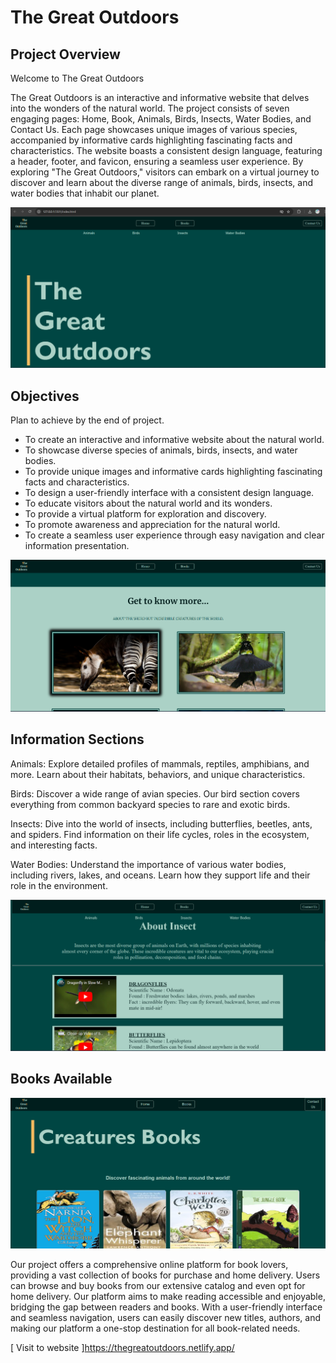 # The Great Outdoors
## Project Overview 
Welcome to The Great Outdoors

The Great Outdoors is an interactive and informative website that delves into the wonders of the natural world. The project consists of seven engaging pages: Home, Book, Animals, Birds, Insects, Water Bodies, and Contact Us.
 Each page showcases unique images of various species, accompanied by informative cards highlighting fascinating facts and characteristics. The website boasts a consistent design language, featuring a header, footer, and favicon, ensuring a seamless user experience.
  By exploring "The Great Outdoors," visitors can embark on a virtual journey to discover and learn about the diverse range of animals, birds, insects, and water bodies that inhabit our planet.

  ![Home Page](./imgs/readme-images/home-page-img.png)

 
## Objectives
Plan to achieve by the end of project.

- To create an interactive and informative website about the natural world.
- To showcase diverse species of animals, birds, insects, and water bodies.
- To provide unique images and informative cards highlighting fascinating facts and characteristics.
- To design a user-friendly interface with a consistent design language.
- To educate visitors about the natural world and its wonders.
- To provide a virtual platform for exploration and discovery.
- To promote awareness and appreciation for the natural world.
- To create a seamless user experience through easy navigation and clear information presentation.

 ![Home Page Menu](./imgs/readme-images/home-page-menu-img.png)

## Information Sections

Animals: Explore detailed profiles of mammals, reptiles, amphibians, and more. Learn about their habitats, behaviors, and unique characteristics.

Birds: Discover a wide range of avian species. Our bird section covers everything from common backyard species to rare and exotic birds.

Insects: Dive into the world of insects, including butterflies, beetles, ants, and spiders. Find information on their life cycles, roles in the ecosystem, and interesting facts.

Water Bodies: Understand the importance of various water bodies, including rivers, lakes, and oceans. Learn how they support life and their role in the environment.

![Insect Page](./imgs/readme-images/insect-page-img.png)


## Books Available

![books Page](./imgs/readme-images/book-page-img.png)

Our project offers a comprehensive online platform for book lovers, providing a vast collection of books for purchase and home delivery. Users can browse and buy books from our extensive catalog and even opt for home delivery. Our platform aims to make reading accessible and enjoyable, bridging the gap between readers and books. With a user-friendly interface and seamless navigation, users can easily discover new titles, authors, and making our platform a one-stop destination for all book-related needs.





[ Visit to website ]https://thegreatoutdoors.netlify.app/